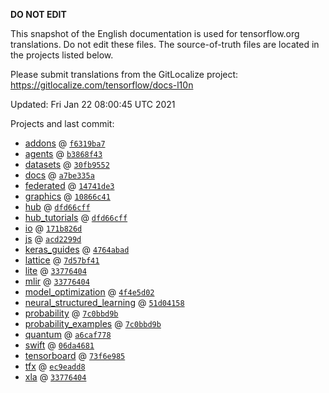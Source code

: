 __DO NOT EDIT__

This snapshot of the English documentation is used for tensorflow.org
translations. Do not edit these files. The source-of-truth files are located in
the projects listed below.

Please submit translations from the GitLocalize project: https://gitlocalize.com/tensorflow/docs-l10n

Updated: Fri Jan 22 08:00:45 UTC 2021

Projects and last commit:

- [addons](https://github.com/tensorflow/addons/tree/master/docs) @ <a href='https://github.com/tensorflow/addons/commit/f6319ba7a37c6ca875a73cdddc33f34c306caa12'><code>f6319ba7</code></a>
- [agents](https://github.com/tensorflow/agents/tree/master/docs) @ <a href='https://github.com/tensorflow/agents/commit/b3868f43596a6eae22071c5cdc7ebaba630bffa6'><code>b3868f43</code></a>
- [datasets](https://github.com/tensorflow/datasets/tree/master/docs) @ <a href='https://github.com/tensorflow/datasets/commit/30fb9552dfdd0269d2e3b6000629d22071b9cf13'><code>30fb9552</code></a>
- [docs](https://github.com/tensorflow/docs/tree/master/site/en) @ <a href='https://github.com/tensorflow/docs/commit/a7be335a8581d61c3362ed13f3bdeb786241c5c4'><code>a7be335a</code></a>
- [federated](https://github.com/tensorflow/federated/tree/master/docs) @ <a href='https://github.com/tensorflow/federated/commit/14741de3c6cc7485882ece16fb42b3fe76d17e61'><code>14741de3</code></a>
- [graphics](https://github.com/tensorflow/graphics/tree/master/tensorflow_graphics/g3doc) @ <a href='https://github.com/tensorflow/graphics/commit/10866c41d746b9dffe002b8c325367bc575bcfd4'><code>10866c41</code></a>
- [hub](https://github.com/tensorflow/hub/tree/master/docs) @ <a href='https://github.com/tensorflow/hub/commit/dfd66cff468818c8fe487168b82249deb383df65'><code>dfd66cff</code></a>
- [hub_tutorials](https://github.com/tensorflow/hub/tree/master/examples/colab) @ <a href='https://github.com/tensorflow/hub/commit/dfd66cff468818c8fe487168b82249deb383df65'><code>dfd66cff</code></a>
- [io](https://github.com/tensorflow/io/tree/master/docs) @ <a href='https://github.com/tensorflow/io/commit/171b826db86c7ea3792beb4ebde34cd5f1040521'><code>171b826d</code></a>
- [js](https://github.com/tensorflow/tfjs-website/tree/master/docs) @ <a href='https://github.com/tensorflow/tfjs-website/commit/acd2299d9b7c7f3800224dcadf15d623234a5747'><code>acd2299d</code></a>
- [keras_guides](https://github.com/tensorflow/docs/tree/snapshot-keras/site/en/guide/keras) @ <a href='https://github.com/tensorflow/docs/commit/4764abad680f9698f8ba9ace121ac9d0d9cb69af'><code>4764abad</code></a>
- [lattice](https://github.com/tensorflow/lattice/tree/master/docs) @ <a href='https://github.com/tensorflow/lattice/commit/7d57bf41cd73dd8d8c546fb41f93ef7557f68fe3'><code>7d57bf41</code></a>
- [lite](https://github.com/tensorflow/tensorflow/tree/master/tensorflow/lite/g3doc) @ <a href='https://github.com/tensorflow/tensorflow/commit/33776404e6be3dd9af7a4ca2bde336451e34d0a9'><code>33776404</code></a>
- [mlir](https://github.com/tensorflow/tensorflow/tree/master/tensorflow/compiler/mlir/g3doc) @ <a href='https://github.com/tensorflow/tensorflow/commit/33776404e6be3dd9af7a4ca2bde336451e34d0a9'><code>33776404</code></a>
- [model_optimization](https://github.com/tensorflow/model-optimization/tree/master/tensorflow_model_optimization/g3doc) @ <a href='https://github.com/tensorflow/model-optimization/commit/4f4e5d02db5424d5cfcb822a8965023bf8d2011e'><code>4f4e5d02</code></a>
- [neural_structured_learning](https://github.com/tensorflow/neural-structured-learning/tree/master/g3doc) @ <a href='https://github.com/tensorflow/neural-structured-learning/commit/51d041589b788e5bc66cbd5b21778b32612570b1'><code>51d04158</code></a>
- [probability](https://github.com/tensorflow/probability/tree/master/tensorflow_probability/g3doc) @ <a href='https://github.com/tensorflow/probability/commit/7c0bbd9b7814a52343f061cee790f75d6c568260'><code>7c0bbd9b</code></a>
- [probability_examples](https://github.com/tensorflow/probability/tree/master/tensorflow_probability/examples/jupyter_notebooks) @ <a href='https://github.com/tensorflow/probability/commit/7c0bbd9b7814a52343f061cee790f75d6c568260'><code>7c0bbd9b</code></a>
- [quantum](https://github.com/tensorflow/quantum/tree/master/docs) @ <a href='https://github.com/tensorflow/quantum/commit/a6caf778c7fb915a7ad5eebe66aca5d1fabfe1fa'><code>a6caf778</code></a>
- [swift](https://github.com/tensorflow/swift/tree/main/docs/site) @ <a href='https://github.com/tensorflow/swift/commit/06da46817cfc1789854e4987a49c801ba1331240'><code>06da4681</code></a>
- [tensorboard](https://github.com/tensorflow/tensorboard/tree/master/docs) @ <a href='https://github.com/tensorflow/tensorboard/commit/73f6e98540d1498a415f0d49f484fef06df29f46'><code>73f6e985</code></a>
- [tfx](https://github.com/tensorflow/tfx/tree/master/docs) @ <a href='https://github.com/tensorflow/tfx/commit/ec9eadd83aa1d41b68a9a7e4e83e18343d5b52a5'><code>ec9eadd8</code></a>
- [xla](https://github.com/tensorflow/tensorflow/tree/master/tensorflow/compiler/xla/g3doc) @ <a href='https://github.com/tensorflow/tensorflow/commit/33776404e6be3dd9af7a4ca2bde336451e34d0a9'><code>33776404</code></a>

